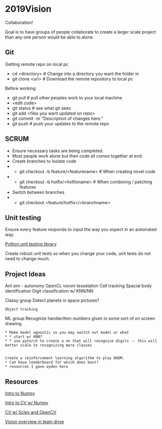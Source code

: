 # 2019Vision
Collaboration!

Goal is to have groups of people collaborate to create a larger scale project than any one person would be able to alone.

## Git
Getting remote repo on local pc
* cd <directory&gt;  # Change into a directory you want the folder in
* git clone <url&gt;  # Download the remote repository to local pc

Before working
* git pull  # pull other peoples work to your local machine
* <edit code&gt;
* git status  # see what git sees
* git add <files you want updated on repo&gt;
* git commit -m "Description of changes here."
* git push  # push your updates to the remote repo

## SCRUM
* Ensure necessary tasks are being completed.
* Most people work alone but then code all comes together at end.
* Create branches to Isolate code
* * git checkout -b feature/<featurename&gt;  # When creating novel code
* * git checkout -b hotfix/<hotfixname&gt;  # When combining / patching features
* Switch between branches
* * git checkout <feature/hotfix&gt;/<branchname&gt;

## Unit testing
Ensure every feature responds to input the way you expect in an automated way.

[Python unit testing library](https://docs.python.org/3/library/unittest.html)

Create robust unit tests so when you change your code, unit tests do not need to change much.

## Project Ideas
Ant sim - autonomy
OpenCL voroni tesselation
Cell tracking
Spacial body identification
Digit classification w/ KNN/NN

Classy group
	Detect planets in space pictures?

	Object tracking

ML group
	Recognize handwritten numbers given in some sort of on screen drawing. 

    * Make model agnostic so you may switch out model or what
    * * start w/ KNN?
    * * use pytorch to create a nn that will recognize digits -- this will better scale to recognizing more classes


    Create a reinforcement learning algorithm to play DOOM.
    * Can have leaderboard for which does best?
    * resources I gave ayden here


## Resources
[Intro to Numpy](https://github.com/coledie/Monte-Carlo-Simulation)

[Intro to CV w/ Numpy](https://www.kaggle.com/coledie/intro-to-computer-vision)

[CV w/ Scipy and OpenCV](https://www.kaggle.com/coledie/intro-to-computer-vision-2)

[Vision overview in team drive](https://drive.google.com/open?id=1dT2ow6sCkQifk0xZS4s1N0_G-nCKfon1znZfymsH39w)
